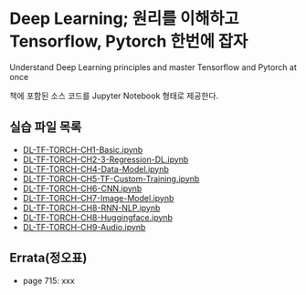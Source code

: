 # Deep Learning; 원리를 이해하고 Tensorflow, Pytorch 한번에 잡자

Understand Deep Learning principles and master Tensorflow and Pytorch at once

책에 포함된 소스 코드를 Jupyter Notebook 형태로 제공한다.


## 실습 파일 목록
- [DL-TF-TORCH-CH1-Basic.ipynb](https://github.com/hccho2/DL-UPMTP/blob/main/DL-TF-TORCH-CH1-Basic.ipynb)
- [DL-TF-TORCH-CH2-3-Regression-DL.ipynb](https://github.com/hccho2/DL-UPMTP/blob/main/DL-TF-TORCH-CH2-3-Regression-DL.ipynb)
- [DL-TF-TORCH-CH4-Data-Model.ipynb](https://github.com/hccho2/DL-UPMTP/blob/main/DL-TF-TORCH-CH4-Data-Model.ipynb)
- [DL-TF-TORCH-CH5-TF-Custom-Training.ipynb](https://github.com/hccho2/DL-UPMTP/blob/main/DL-TF-TORCH-CH5-TF-Custom-Training.ipynb)
- [DL-TF-TORCH-CH6-CNN.ipynb](https://github.com/hccho2/DL-UPMTP/blob/main/DL-TF-TORCH-CH6-CNN.ipynb)
- [DL-TF-TORCH-CH7-Image-Model.ipynb](https://github.com/hccho2/DL-UPMTP/blob/main/DL-TF-TORCH-CH7-Image-Model.ipynb)
- [DL-TF-TORCH-CH8-RNN-NLP.ipynb](https://github.com/hccho2/DL-UPMTP/blob/main/DL-TF-TORCH-CH8-RNN-NLP.ipynb)
- [DL-TF-TORCH-CH8-Huggingface.ipynb](https://github.com/hccho2/DL-UPMTP/blob/main/DL-TF-TORCH-CH8-Huggingface.ipynb)
- [DL-TF-TORCH-CH9-Audio.ipynb](https://github.com/hccho2/DL-UPMTP/blob/main/DL-TF-TORCH-CH9-Audio.ipynb)

## Errata(정오표)
- page 715: xxx
